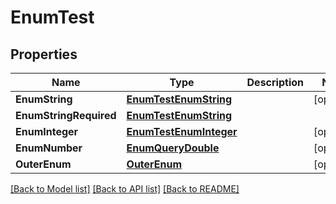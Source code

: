 # EnumTest

## Properties

Name | Type | Description | Notes
------------ | ------------- | ------------- | -------------
**EnumString** | [**EnumTestEnumString**](Enum_TestEnumString.md) |  | [optional] 
**EnumStringRequired** | [**EnumTestEnumString**](Enum_TestEnumString.md) |  | 
**EnumInteger** | [**EnumTestEnumInteger**](Enum_TestEnumInteger.md) |  | [optional] 
**EnumNumber** | [**EnumQueryDouble**](enum_query_double.md) |  | [optional] 
**OuterEnum** | [**OuterEnum**](OuterEnum.md) |  | [optional] 

[[Back to Model list]](../README.md#documentation-for-models) [[Back to API list]](../README.md#documentation-for-api-endpoints) [[Back to README]](../README.md)


